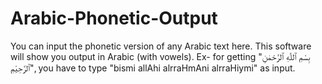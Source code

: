 # Arabic-Phonetic-Output
You can input the phonetic version of any Arabic text here. This software will show you output in Arabic (with vowels).
Ex- for getting "بِسْمِ ٱللّٰهِ ٱلرَّحْمٰنِ ٱلرَّحِيْمِ", you have to type "bismi allAhi alrraHmAni alrraHiymi" as input.
